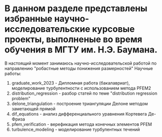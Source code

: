 # В данном разделе представлены избранные научно-исследовательские курсовые проекты, выполненые во время обучения в МГТУ им. Н.Э. Баумана. 
В настоящий момент занимаюсь научно-исследовательской работой по направлению "робастные методы понижения размерностей"
Научные работы:
1) graduate_work_2023 - Дипломная работа (бакалавриат), моделирование турбулентности с использованием метода PFEM2
2) distribution_regression - разбор статей по теме "distribution regression problem"
3) delone_triangulation - построение триангуляции Делоне методом заметающей прямой
4) dif_equations - анализ дифференциального уравнения Кортевега Де-Фриза
5) pfem_verification - верефикация метода конечных элементов PFEM
6) turbulence_modeling - моделирование турбулентных течений
